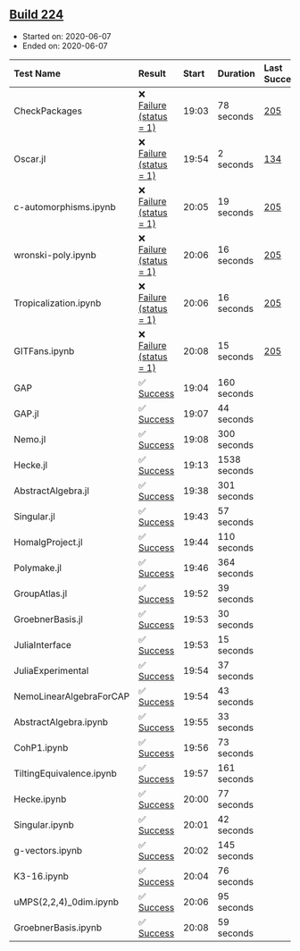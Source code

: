 ## [Build 224](https://oscarci.mathematik.uni-kl.de/job/oscar-stable/224/)

* Started on: 2020-06-07
* Ended on: 2020-06-07

| Test Name    | Result | Start | Duration | Last Success | First Failure |
|:-------------|:-------|:------|:---------|:-------------|:--------------|
| CheckPackages | ❌ [Failure (status = 1)](https://oscarci.mathematik.uni-kl.de/job/oscar-stable/224/artifact/logs/build-224/CheckPackages.log) | 19:03 | 78 seconds | [205](https://oscarci.mathematik.uni-kl.de/job/oscar-stable/205/) | [206](https://oscarci.mathematik.uni-kl.de/job/oscar-stable/206/) |
| Oscar.jl | ❌ [Failure (status = 1)](https://oscarci.mathematik.uni-kl.de/job/oscar-stable/224/artifact/logs/build-224/Oscar.jl.log) | 19:54 | 2 seconds | [134](https://oscarci.mathematik.uni-kl.de/job/oscar-stable/134/) | [177](https://oscarci.mathematik.uni-kl.de/job/oscar-stable/177/) |
| c-automorphisms.ipynb | ❌ [Failure (status = 1)](https://oscarci.mathematik.uni-kl.de/job/oscar-stable/224/artifact/logs/build-224/c-automorphisms.ipynb.log) | 20:05 | 19 seconds | [205](https://oscarci.mathematik.uni-kl.de/job/oscar-stable/205/) | [206](https://oscarci.mathematik.uni-kl.de/job/oscar-stable/206/) |
| wronski-poly.ipynb | ❌ [Failure (status = 1)](https://oscarci.mathematik.uni-kl.de/job/oscar-stable/224/artifact/logs/build-224/wronski-poly.ipynb.log) | 20:06 | 16 seconds | [205](https://oscarci.mathematik.uni-kl.de/job/oscar-stable/205/) | [206](https://oscarci.mathematik.uni-kl.de/job/oscar-stable/206/) |
| Tropicalization.ipynb | ❌ [Failure (status = 1)](https://oscarci.mathematik.uni-kl.de/job/oscar-stable/224/artifact/logs/build-224/Tropicalization.ipynb.log) | 20:06 | 16 seconds | [205](https://oscarci.mathematik.uni-kl.de/job/oscar-stable/205/) | [206](https://oscarci.mathematik.uni-kl.de/job/oscar-stable/206/) |
| GITFans.ipynb | ❌ [Failure (status = 1)](https://oscarci.mathematik.uni-kl.de/job/oscar-stable/224/artifact/logs/build-224/GITFans.ipynb.log) | 20:08 | 15 seconds | [205](https://oscarci.mathematik.uni-kl.de/job/oscar-stable/205/) | [206](https://oscarci.mathematik.uni-kl.de/job/oscar-stable/206/) |
| GAP | ✅ [Success](https://oscarci.mathematik.uni-kl.de/job/oscar-stable/224/artifact/logs/build-224/GAP.log) | 19:04 | 160 seconds |  |  |
| GAP.jl | ✅ [Success](https://oscarci.mathematik.uni-kl.de/job/oscar-stable/224/artifact/logs/build-224/GAP.jl.log) | 19:07 | 44 seconds |  |  |
| Nemo.jl | ✅ [Success](https://oscarci.mathematik.uni-kl.de/job/oscar-stable/224/artifact/logs/build-224/Nemo.jl.log) | 19:08 | 300 seconds |  |  |
| Hecke.jl | ✅ [Success](https://oscarci.mathematik.uni-kl.de/job/oscar-stable/224/artifact/logs/build-224/Hecke.jl.log) | 19:13 | 1538 seconds |  |  |
| AbstractAlgebra.jl | ✅ [Success](https://oscarci.mathematik.uni-kl.de/job/oscar-stable/224/artifact/logs/build-224/AbstractAlgebra.jl.log) | 19:38 | 301 seconds |  |  |
| Singular.jl | ✅ [Success](https://oscarci.mathematik.uni-kl.de/job/oscar-stable/224/artifact/logs/build-224/Singular.jl.log) | 19:43 | 57 seconds |  |  |
| HomalgProject.jl | ✅ [Success](https://oscarci.mathematik.uni-kl.de/job/oscar-stable/224/artifact/logs/build-224/HomalgProject.jl.log) | 19:44 | 110 seconds |  |  |
| Polymake.jl | ✅ [Success](https://oscarci.mathematik.uni-kl.de/job/oscar-stable/224/artifact/logs/build-224/Polymake.jl.log) | 19:46 | 364 seconds |  |  |
| GroupAtlas.jl | ✅ [Success](https://oscarci.mathematik.uni-kl.de/job/oscar-stable/224/artifact/logs/build-224/GroupAtlas.jl.log) | 19:52 | 39 seconds |  |  |
| GroebnerBasis.jl | ✅ [Success](https://oscarci.mathematik.uni-kl.de/job/oscar-stable/224/artifact/logs/build-224/GroebnerBasis.jl.log) | 19:53 | 30 seconds |  |  |
| JuliaInterface | ✅ [Success](https://oscarci.mathematik.uni-kl.de/job/oscar-stable/224/artifact/logs/build-224/JuliaInterface.log) | 19:53 | 15 seconds |  |  |
| JuliaExperimental | ✅ [Success](https://oscarci.mathematik.uni-kl.de/job/oscar-stable/224/artifact/logs/build-224/JuliaExperimental.log) | 19:54 | 37 seconds |  |  |
| NemoLinearAlgebraForCAP | ✅ [Success](https://oscarci.mathematik.uni-kl.de/job/oscar-stable/224/artifact/logs/build-224/NemoLinearAlgebraForCAP.log) | 19:54 | 43 seconds |  |  |
| AbstractAlgebra.ipynb | ✅ [Success](https://oscarci.mathematik.uni-kl.de/job/oscar-stable/224/artifact/logs/build-224/AbstractAlgebra.ipynb.log) | 19:55 | 33 seconds |  |  |
| CohP1.ipynb | ✅ [Success](https://oscarci.mathematik.uni-kl.de/job/oscar-stable/224/artifact/logs/build-224/CohP1.ipynb.log) | 19:56 | 73 seconds |  |  |
| TiltingEquivalence.ipynb | ✅ [Success](https://oscarci.mathematik.uni-kl.de/job/oscar-stable/224/artifact/logs/build-224/TiltingEquivalence.ipynb.log) | 19:57 | 161 seconds |  |  |
| Hecke.ipynb | ✅ [Success](https://oscarci.mathematik.uni-kl.de/job/oscar-stable/224/artifact/logs/build-224/Hecke.ipynb.log) | 20:00 | 77 seconds |  |  |
| Singular.ipynb | ✅ [Success](https://oscarci.mathematik.uni-kl.de/job/oscar-stable/224/artifact/logs/build-224/Singular.ipynb.log) | 20:01 | 42 seconds |  |  |
| g-vectors.ipynb | ✅ [Success](https://oscarci.mathematik.uni-kl.de/job/oscar-stable/224/artifact/logs/build-224/g-vectors.ipynb.log) | 20:02 | 145 seconds |  |  |
| K3-16.ipynb | ✅ [Success](https://oscarci.mathematik.uni-kl.de/job/oscar-stable/224/artifact/logs/build-224/K3-16.ipynb.log) | 20:04 | 76 seconds |  |  |
| uMPS(2,2,4)_0dim.ipynb | ✅ [Success](https://oscarci.mathematik.uni-kl.de/job/oscar-stable/224/artifact/logs/build-224/uMPS-2-2-4-_0dim.ipynb.log) | 20:06 | 95 seconds |  |  |
| GroebnerBasis.ipynb | ✅ [Success](https://oscarci.mathematik.uni-kl.de/job/oscar-stable/224/artifact/logs/build-224/GroebnerBasis.ipynb.log) | 20:08 | 59 seconds |  |  |
